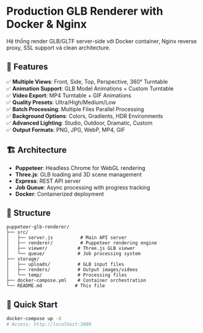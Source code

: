 # Production GLB Renderer with Docker & Nginx

Hệ thống render GLB/GLTF server-side với Docker container, Nginx reverse proxy, SSL support và clean architecture.

## 🌟 Features

✅ **Multiple Views**: Front, Side, Top, Perspective, 360° Turntable  
✅ **Animation Support**: GLB Model Animations + Custom Turntable  
✅ **Video Export**: MP4 Turntable + GIF Animations  
✅ **Quality Presets**: Ultra/High/Medium/Low  
✅ **Batch Processing**: Multiple Files Parallel Processing  
✅ **Background Options**: Colors, Gradients, HDR Environments  
✅ **Advanced Lighting**: Studio, Outdoor, Dramatic, Custom  
✅ **Output Formats**: PNG, JPG, WebP, MP4, GIF  

## 🏗️ Architecture

- **Puppeteer**: Headless Chrome for WebGL rendering
- **Three.js**: GLB loading and 3D scene management  
- **Express**: REST API server
- **Job Queue**: Async processing with progress tracking
- **Docker**: Containerized deployment

## 📁 Structure

```
puppeteer-glb-renderer/
├── src/
│   ├── server.js          # Main API server
│   ├── renderer/          # Puppeteer rendering engine
│   ├── viewer/           # Three.js GLB viewer
│   └── queue/            # Job processing system
├── storage/
│   ├── uploads/          # GLB input files
│   ├── renders/          # Output images/videos  
│   └── temp/             # Processing files
├── docker-compose.yml    # Container orchestration
└── README.md            # This file
```

## 🚀 Quick Start

```bash
docker-compose up -d
# Access: http://localhost:3000
```